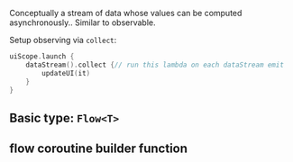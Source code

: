 
Conceptually a stream of data whose values can be computed asynchronously..
Similar to observable.

Setup observing via `collect`:

```kt
uiScope.launch {
    dataStream().collect {// run this lambda on each dataStream emit
        updateUI(it)
    }
}
```

## Basic type: `Flow<T>`

## flow coroutine builder function